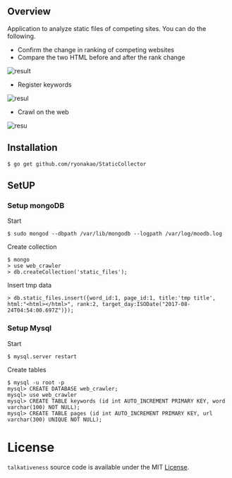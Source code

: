 ## Overview

Application to analyze static files of competing sites.
You can do the following.

- Confirm the change in ranking of competing websites
- Compare the two HTML before and after the rank change

![result](https://github.com/ryonakao/StaticCollector/blob/media_for_demo/media/demo_ver2.gif)


- Register keywords


![resul](https://github.com/ryonakao/StaticCollector/blob/media_for_demo/media/keyword_insert.png)


- Crawl on the web


![resu](https://github.com/ryonakao/StaticCollector/blob/media_for_demo/media/crawl.png)

## Installation

```
$ go get github.com/ryonakao/StaticCollector
```

## SetUP

### Setup mongoDB

Start

```
$ sudo mongod --dbpath /var/lib/mongodb --logpath /var/log/moodb.log
```

Create collection

```
$ mongo
> use web_crawler
> db.createCollection('static_files');
```

Insert tmp data

```
> db.static_files.insert({word_id:1, page_id:1, title:'tmp title', html:"<html></html>", rank:2, target_day:ISODate("2017-08-24T04:54:00.697Z")});
```

### Setup Mysql

Start

```
$ mysql.server restart
```

Create tables

```
$ mysql -u root -p
mysql> CREATE DATABASE web_crawler;
mysql> use web_crawler
mysql> CREATE TABLE keywords (id int AUTO_INCREMENT PRIMARY KEY, word varchar(100) NOT NULL);
mysql> CREATE TABLE pages (id int AUTO_INCREMENT PRIMARY KEY, url varchar(300) UNIQUE NOT NULL);
```

# License

`talkativeness` source code is available under the MIT [License](https://github.com/ryonakao/StaticCollector/blob/master/LICENSE).
